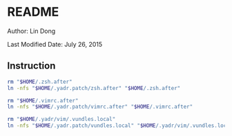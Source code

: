 # README

Author: Lin Dong

Last Modified Date: July 26, 2015

## Instruction

```bash
rm "$HOME/.zsh.after"
ln -nfs "$HOME/.yadr.patch/zsh.after" "$HOME/.zsh.after"

rm "$HOME/.vimrc.after"
ln -nfs "$HOME/.yadr.patch/vimrc.after" "$HOME/.vimrc.after"

rm "$HOME/.yadr/vim/.vundles.local"
ln -nfs "$HOME/.yadr.patch/vundles.local" "$HOME/.yadr/vim/.vundles.local"

```

